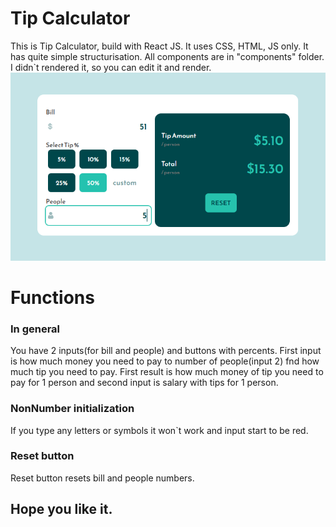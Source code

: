 # Tip Calculator
This is Tip Calculator, build with React JS.
It uses CSS, HTML, JS only. It has quite simple structurisation. All components are in "components" folder.
I didn`t rendered it, so you can edit it and render.
![Image alt](https://github.com/Orstedus/Tip-calculator/blob/main/src/components/UI/images/showTamplate.png)

# Functions 
### In general
You have 2 inputs(for bill and people) and buttons with percents. First input is how much money you need to pay to number of people(input 2) fnd how much tip you need to pay. First result is how much money of tip you need to pay for 1 person and second input is salary with tips for 1 person.
### NonNumber initialization 
If you type any letters or symbols it won`t work and input start to be red.
### Reset button
Reset button resets bill and people numbers. 
## Hope you like it.
